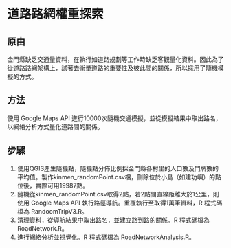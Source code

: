 # 道路路網權重探索

## 原由
金門縣缺乏交通量資料，在執行如道路規劃等工作時缺乏客觀量化資料。因此為了從道路路網架構上，試著去衡量道路的重要性及彼此間的關係，所以採用了隨機模擬的方式。

## 方法
使用 Google Maps API 進行10000次隨機交通模擬，並從模擬結果中取出路名，以網絡分析方式量化道路間的關係。

## 步驟
1. 使用QGIS產生隨機點，隨機點分佈比例採金門縣各村里的人口數及門牌數的平均值。製作kinmen_randomPoint.csv檔，刪除位於小島（如建功嶼）的點位後，實際可用19987點。
2. 隨機從kinmen_randomPoint.csv取得2點，若2點間直線距離大於1公里，則使用 Google Maps API 執行路徑導航。重覆執行至取得1萬筆資料，R 程式碼檔為 RandoomTripV3.R。
3. 清理資料，從導航結果中取出路名，並建立路到路的關係。R 程式碼檔為 RoadNetwork.R。
4. 進行網絡分析並視覺化。R 程式碼檔為 RoadNetworkAnalysis.R。
